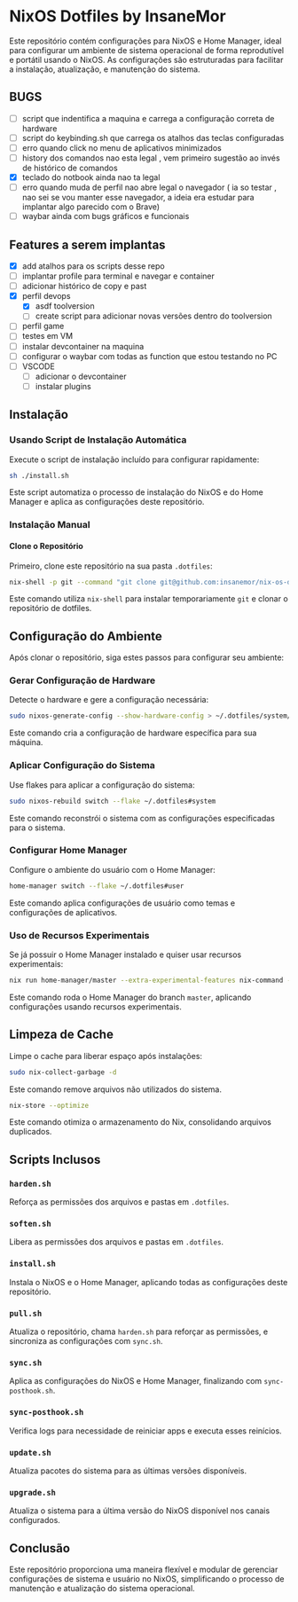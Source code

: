 # NixOS Dotfiles by InsaneMor

Este repositório contém configurações para NixOS e Home Manager, ideal para configurar um ambiente de sistema operacional de forma reprodutível e portátil usando o NixOS. As configurações são estruturadas para facilitar a instalação, atualização, e manutenção do sistema.

## BUGS

- [ ] script que indentifica a maquina e carrega a configuração correta de hardware
- [ ] script do keybinding.sh que carrega os atalhos das teclas configuradas
- [ ] erro quando click no menu de aplicativos minimizados
- [ ] history dos comandos nao esta legal , vem primeiro sugestão ao invés de histórico de comandos
- [X] teclado do notbook ainda nao ta legal
- [ ] erro quando muda de perfil nao abre legal o navegador ( ia so testar , nao sei se vou manter esse navegador, a ideia era estudar para implantar algo parecido com o Brave)
- [ ] waybar ainda com bugs gráficos e funcionais

## Features a serem implantas

- [X] add atalhos para os scripts desse repo
- [ ] implantar profile para terminal e navegar e container
- [ ] adicionar histórico de copy e past
- [X] perfil devops
  - [X] asdf toolversion
  - [ ] create script para adicionar novas versões dentro do toolversion
- [ ] perfil game
- [ ] testes em VM
- [ ] instalar devcontainer na maquina
- [ ] configurar o waybar com todas as function que estou testando no PC
- [ ] VSCODE
  - [ ] adicionar o devcontainer
  - [ ] instalar plugins

## Instalação

### Usando Script de Instalação Automática

Execute o script de instalação incluído para configurar rapidamente:

```bash
sh ./install.sh
```

Este script automatiza o processo de instalação do NixOS e do Home Manager e aplica as configurações deste repositório.

### Instalação Manual

#### Clone o Repositório

Primeiro, clone este repositório na sua pasta `.dotfiles`:

```bash
nix-shell -p git --command "git clone git@github.com:insanemor/nix-os-dotfiles.git ~/.dotfiles"
```

Este comando utiliza `nix-shell` para instalar temporariamente `git` e clonar o repositório de dotfiles.

## Configuração do Ambiente

Após clonar o repositório, siga estes passos para configurar seu ambiente:

### Gerar Configuração de Hardware

Detecte o hardware e gere a configuração necessária:

```bash
sudo nixos-generate-config --show-hardware-config > ~/.dotfiles/system/hardware-configuration.nix
```

Este comando cria a configuração de hardware específica para sua máquina.

### Aplicar Configuração do Sistema

Use flakes para aplicar a configuração do sistema:

```bash
sudo nixos-rebuild switch --flake ~/.dotfiles#system
```

Este comando reconstrói o sistema com as configurações especificadas para o sistema.

### Configurar Home Manager

Configure o ambiente do usuário com o Home Manager:

```bash
home-manager switch --flake ~/.dotfiles#user
```

Este comando aplica configurações de usuário como temas e configurações de aplicativos.

### Uso de Recursos Experimentais

Se já possuir o Home Manager instalado e quiser usar recursos experimentais:

```bash
nix run home-manager/master --extra-experimental-features nix-command --extra-experimental-features flakes -- switch --flake ~/.dotfiles#user;
```

Este comando roda o Home Manager do branch `master`, aplicando configurações usando recursos experimentais.

## Limpeza de Cache

Limpe o cache para liberar espaço após instalações:

```bash
sudo nix-collect-garbage -d
```

Este comando remove arquivos não utilizados do sistema.

```bash
nix-store --optimize
```

Este comando otimiza o armazenamento do Nix, consolidando arquivos duplicados.

## Scripts Inclusos

### `harden.sh`

Reforça as permissões dos arquivos e pastas em `.dotfiles`.

### `soften.sh`

Libera as permissões dos arquivos e pastas em `.dotfiles`.

### `install.sh`

Instala o NixOS e o Home Manager, aplicando todas as configurações deste repositório.

### `pull.sh`

Atualiza o repositório, chama `harden.sh` para reforçar as permissões, e sincroniza as configurações com `sync.sh`.

### `sync.sh`

Aplica as configurações do NixOS e Home Manager, finalizando com `sync-posthook.sh`.

### `sync-posthook.sh`

Verifica logs para necessidade de reiniciar apps e executa esses reinícios.

### `update.sh`

Atualiza pacotes do sistema para as últimas versões disponíveis.

### `upgrade.sh`

Atualiza o sistema para a última versão do NixOS disponível nos canais configurados.

## Conclusão

Este repositório proporciona uma maneira flexível e modular de gerenciar configurações de sistema e usuário no NixOS, simplificando o processo de manutenção e atualização do sistema operacional.
